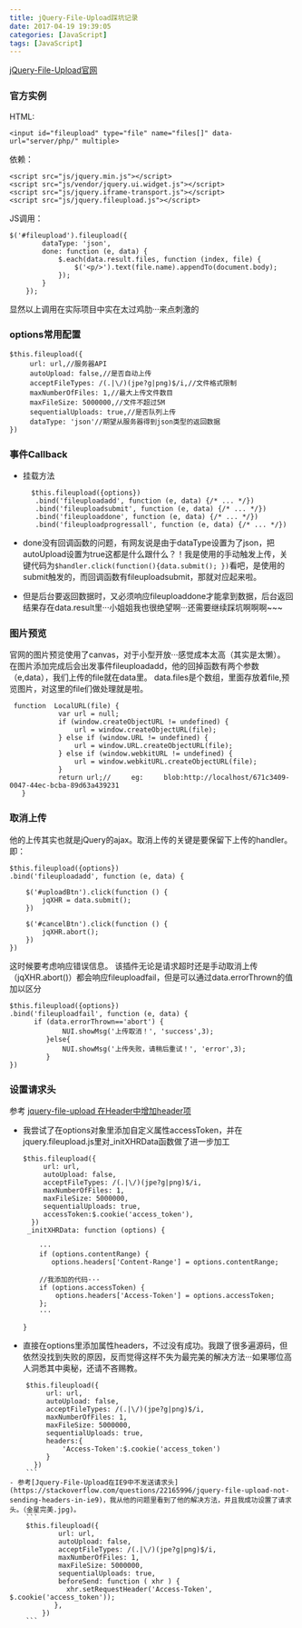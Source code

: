 ```yaml
---
title: jQuery-File-Upload踩坑记录
date: 2017-04-19 19:39:05
categories: [JavaScript]
tags: [JavaScript]
---
```


<!--more-->
[jQuery-File-Upload官网](https://github.com/blueimp/jQuery-File-Upload/wiki)

### 官方实例
HTML:
```
<input id="fileupload" type="file" name="files[]" data-url="server/php/" multiple>
```
依赖：
```
<script src="js/jquery.min.js"></script>
<script src="js/vendor/jquery.ui.widget.js"></script>
<script src="js/jquery.iframe-transport.js"></script>
<script src="js/jquery.fileupload.js"></script>
```
JS调用：
```
$('#fileupload').fileupload({
        dataType: 'json',
        done: function (e, data) {
            $.each(data.result.files, function (index, file) {
                $('<p/>').text(file.name).appendTo(document.body);
            });
        }
    });
```
显然以上调用在实际项目中实在太过鸡肋···来点刺激的

### options常用配置

```
$this.fileupload({
     url: url,//服务器API
     autoUpload: false,//是否自动上传
     acceptFileTypes: /(.|\/)(jpe?g|png)$/i,//文件格式限制
     maxNumberOfFiles: 1,//最大上传文件数目
     maxFileSize: 5000000,//文件不超过5M
     sequentialUploads: true,//是否队列上传
     dataType: 'json'//期望从服务器得到json类型的返回数据
})
```

### 事件Callback
- 挂载方法 
	```
	  $this.fileupload({options})
	   .bind('fileuploadadd', function (e, data) {/* ... */})
	   .bind('fileuploadsubmit', function (e, data) {/* ... */})
	   .bind('fileuploaddone', function (e, data) {/* ... */})
	   .bind('fileuploadprogressall', function (e, data) {/* ... */})
	```
- done没有回调函数的问题，有网友说是由于dataType设置为了json，把autoUpload设置为true这都是什么跟什么？！我是使用的手动触发上传，关键代码为`$handler.click(function(){data.submit(); })`看吧，是使用的submit触发的，而回调函数有fileuploadsubmit，那就对应起来啦。

- 但是后台要返回数据时，又必须响应fileuploaddone才能拿到数据，后台返回结果存在data.result里···小姐姐我也很绝望啊···还需要继续踩坑啊啊啊~~~

### 图片预览
官网的图片预览使用了canvas，对于小型开放···感觉成本太高（其实是太懒）。 在图片添加完成后会出发事件fileuploadadd，他的回掉函数有两个参数（e,data），我们上传的file就在data里。
data.files是个数组，里面存放着file,预览图片，对这里的file们做处理就是啦。
```
 function  LocalURL(file) {
            var url = null;
            if (window.createObjectURL != undefined) { 
                url = window.createObjectURL(file);
            } else if (window.URL != undefined) {
                url = window.URL.createObjectURL(file);
            } else if (window.webkitURL != undefined) { 
                url = window.webkitURL.createObjectURL(file);
            }
            return url;//     eg:     blob:http://localhost/671c3409-0047-44ec-bcba-89d63a439231
   }
```

### 取消上传
他的上传其实也就是jQuery的ajax。取消上传的关键是要保留下上传的handler。 
即：
```
$this.fileupload({options})
.bind('fileuploadadd', function (e, data) {

    $('#uploadBtn').click(function () {
        jqXHR = data.submit();
    })

    $('#cancelBtn').click(function () {
        jqXHR.abort();
    })
}) 
```
这时候要考虑响应错误信息。 
该插件无论是请求超时还是手动取消上传（jqXHR.abort()）都会响应fileuploadfail，但是可以通过data.errorThrown的值加以区分
```
$this.fileupload({options})
.bind('fileuploadfail', function (e, data) {
      if (data.errorThrown=='abort') {
             NUI.showMsg('上传取消！', 'success',3);
         }else{
             NUI.showMsg('上传失败，请稍后重试！', 'error',3);
         }
})
```

### 设置请求头
参考 [jquery-file-upload 在Header中增加header项](http://blog.csdn.net/zhouyingge1104/article/details/38316127)
- 我尝试了在options对象里添加自定义属性accessToken，并在jquery.fileupload.js里对_initXHRData函数做了进一步加工
	```
	$this.fileupload({
	     url: url,
	     autoUpload: false,
	     acceptFileTypes: /(.|\/)(jpe?g|png)$/i,
	     maxNumberOfFiles: 1,
	     maxFileSize: 5000000,
	     sequentialUploads: true,
	     accessToken:$.cookie('access_token'),
	  })
	 _initXHRData: function (options) {

	    ···
	    if (options.contentRange) {
	       options.headers['Content-Range'] = options.contentRange;

	    //我添加的代码···
	    if (options.accessToken) {
	        options.headers['Access-Token'] = options.accessToken;
	    };
	    ···

	}
	```
- 直接在options里添加属性headers，不过没有成功。我跟了很多遍源码，但依然没找到失败的原因，反而觉得这样不失为最完美的解决方法···如果哪位高人洞悉其中奥秘，还请不吝赐教。
```
	$this.fileupload({
	     url: url,
	     autoUpload: false,
	     acceptFileTypes: /(.|\/)(jpe?g|png)$/i,
	     maxNumberOfFiles: 1,
	     maxFileSize: 5000000,
	     sequentialUploads: true,
	     headers:{
	         'Access-Token':$.cookie('access_token')
	     }
	  })
	```
- 参考[Jquery-File-Upload在IE9中不发送请求头](https://stackoverflow.com/questions/22165996/jquery-file-upload-not-sending-headers-in-ie9)，我从他的问题里看到了他的解决方法，并且我成功设置了请求头。（金星完美.jpg)。
	```
	$this.fileupload({
	        url: url,
	        autoUpload: false,
	        acceptFileTypes: /(.|\/)(jpe?g|png)$/i,
	        maxNumberOfFiles: 1,
	        maxFileSize: 5000000,
	        sequentialUploads: true,
	        beforeSend: function ( xhr ) {
	          xhr.setRequestHeader('Access-Token', $.cookie('access_token'));
	       },    
	    })
	```
